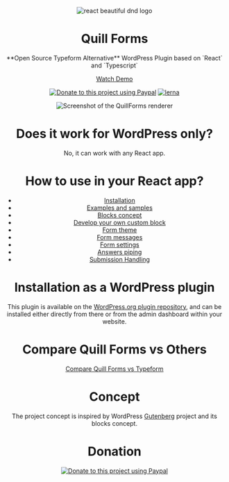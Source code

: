 <p align="center">
  <img src="https://quillforms.com/wp-content/uploads/2021/10/cropped-quillforms-png-loog-1.png" alt="react beautiful dnd logo" />
</p>
<h1 align="center">Quill Forms</h1>
<div align="center">
**Open Source Typeform Alternative** WordPress Plugin based on `React` and `Typescript` 


[Watch Demo](https://quillforms.com/quillforms/my-first-form/) 

[![Donate to this project using Paypal](https://img.shields.io/badge/paypal-donate-yellow.svg)](https://www.paypal.com/paypalme/mohamedmagdymohamed)
[![lerna](https://img.shields.io/badge/maintained%20with-lerna-cc00ff.svg)](https://lerna.js.org)

![Screenshot of the QuillForms renderer](https://quillforms.com/wp-content/uploads/2021/10/frame_generic_light-3.png)


# Does it work for WordPress only?
No, it can work with any React app.
# How to use in your React app?

- [Installation](/react-docs/installation.md)
- [Examples and samples](/react-docs/examples.md)
- [Blocks concept](/react-docs/blocks-concept.md)
- [Develop your own custom block](/react-docs/develop-your-own-custom-block.md)
- [Form theme](/react-docs/form-theme.md)
- [Form messages](/react-docs/form-messages.md)
- [Form settings](/react-docs/form-settings.md)
- [Answers piping](/react-docs/answers-piping.md)
- [Submission Handling](/react-docs/submission-handling.md)


# Installation as a WordPress plugin
This plugin is available on the [WordPress.org plugin repository](https://wordpress.org/plugins/quillforms), and can be installed either directly from there or from the admin dashboard within your website.

# Compare Quill Forms vs Others
[Compare Quill Forms vs Typeform](https://quillforms.com/typeform-alternative)


# Concept
The project concept is inspired by WordPress [Gutenberg](https://github.com/WordPress/gutenberg) project and its blocks concept.

# Donation
[![Donate to this project using Paypal](https://www.paypalobjects.com/en_US/i/btn/btn_donateCC_LG.gif)](https://www.paypal.com/paypalme/mohamedmagdymohamed)
